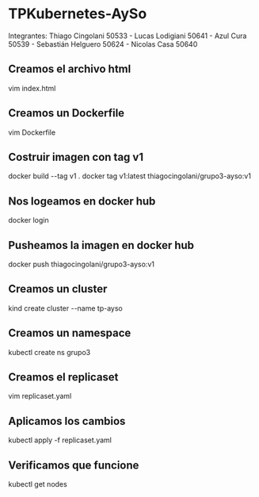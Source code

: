 # TPKubernetes-AySo
Integrantes: Thiago Cingolani 50533 - Lucas Lodigiani 50641 - Azul Cura 50539 - Sebastián Helguero 50624 - Nicolas Casa 50640
## Creamos el archivo html
vim index.html
## Creamos un Dockerfile
vim Dockerfile
## Costruir imagen con tag v1
docker build --tag v1 .
docker tag v1:latest thiagocingolani/grupo3-ayso:v1
## Nos logeamos en docker hub
docker login
## Pusheamos la imagen en docker hub
docker push thiagocingolani/grupo3-ayso:v1
## Creamos un cluster
kind create cluster --name tp-ayso
## Creamos un namespace
kubectl create ns grupo3
## Creamos el replicaset
vim replicaset.yaml
## Aplicamos los cambios 
kubectl apply -f replicaset.yaml
## Verificamos que funcione
kubectl get nodes
